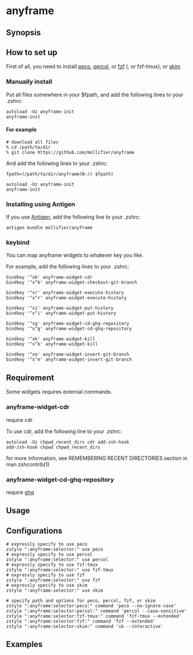 # anyframe

## Synopsis

## How to set up

First of all, you need to install [peco](https://github.com/peco/peco), [percol](https://github.com/mooz/percol), or [fzf](https://github.com/junegunn/fzf) (, or fzf-tmux), or [skim](https://github.com/lotabout/skim)

### Manually install

Put all files somewhere in your $fpath, and add the following lines to your .zshrc:

```
autoload -Uz anyframe-init
anyframe-init
```

#### For example

```
# download all files
% cd /path/to/dir
% git clone https://github.com/mollifier/anyframe
```

And add the following lines to your .zshrc:

```
fpath=(/path/to/dir/anyframe(N-/) $fpath)

autoload -Uz anyframe-init
anyframe-init
```

### Installing using Antigen
If you use [Antigen](https://github.com/zsh-users/antigen), add the following line to your .zshrc:

```
antigen bundle mollifier/anyframe
```

### keybind
You can map anyframe widgets to whatever key you like.

For example, add the following lines to your .zshrc:

```
bindkey '^xb' anyframe-widget-cdr
bindkey '^x^b' anyframe-widget-checkout-git-branch

bindkey '^xr' anyframe-widget-execute-history
bindkey '^x^r' anyframe-widget-execute-history

bindkey '^xi' anyframe-widget-put-history
bindkey '^x^i' anyframe-widget-put-history

bindkey '^xg' anyframe-widget-cd-ghq-repository
bindkey '^x^g' anyframe-widget-cd-ghq-repository

bindkey '^xk' anyframe-widget-kill
bindkey '^x^k' anyframe-widget-kill

bindkey '^xe' anyframe-widget-insert-git-branch
bindkey '^x^e' anyframe-widget-insert-git-branch
```

## Requirement

Some widgets requires external commands.

### anyframe-widget-cdr
require cdr

To use cdr, add the following line to your .zshrc:

```
autoload -Uz chpwd_recent_dirs cdr add-zsh-hook
add-zsh-hook chpwd chpwd_recent_dirs
```

for more information, see REMEMBERING RECENT DIRECTORIES section in man zshcontrib(1)

### anyframe-widget-cd-ghq-repository
require [ghq](https://github.com/motemen/ghq)


## Usage

## Configurations

```
# expressly specify to use peco
zstyle ":anyframe:selector:" use peco
# expressly specify to use percol
zstyle ":anyframe:selector:" use percol
# expressly specify to use fzf-tmux
zstyle ":anyframe:selector:" use fzf-tmux
# expressly specify to use fzf
zstyle ":anyframe:selector:" use fzf
# expressly specify to use skim
zstyle ":anyframe:selector:" use skim

# specify path and options for peco, percol, fzf, or skim
zstyle ":anyframe:selector:peco:" command 'peco --no-ignore-case'
zstyle ":anyframe:selector:percol:" command 'percol --case-sensitive'
zstyle ":anyframe:selector:fzf-tmux:" command 'fzf-tmux --extended'
zstyle ":anyframe:selector:fzf:" command 'fzf --extended'
zstyle ":anyframe:selector:skim:" command 'sk --interactive'
```

## Examples



